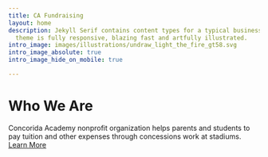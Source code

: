 ```yaml
---
title: CA Fundraising
layout: home
description: Jekyll Serif contains content types for a typical business website. The
  theme is fully responsive, blazing fast and artfully illustrated.
intro_image: images/illustrations/undraw_light_the_fire_gt58.svg
intro_image_absolute: true
intro_image_hide_on_mobile: true

---
```

# Who We Are

Concorida Academy nonprofit organization helps parents and students to pay tuition and other expenses through concessions work at stadiums. [Learn More](about)